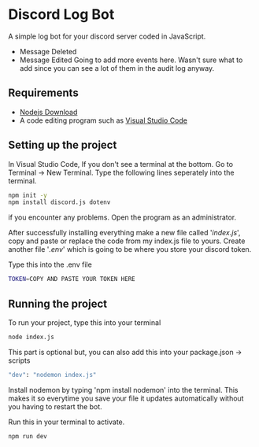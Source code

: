 
# Discord Log Bot

A simple log bot for your discord server coded in JavaScript.
* Message Deleted
* Message Edited
Going to add more events here. Wasn't sure what to add since you can see a lot of them 
in the audit log anyway.

## Requirements

* [Nodejs Download](https://nodejs.org/en/)
* A code editing program such as [Visual Studio Code](https://code.visualstudio.com/)

## Setting up the project

In Visual Studio Code, If you don't see a terminal at the bottom. Go to Terminal ->
New Terminal. Type the following lines seperately into the terminal.
```bash
npm init -y
npm install discord.js dotenv
```
if you encounter any problems. Open the program as an administrator.

After successfully installing everything make a new file called '*index.js*', 
copy and paste or replace the code from my index.js file to yours. Create another file '*.env*' 
which is going to be where you store your discord token.

Type this into the .env file
```bash
TOKEN=COPY AND PASTE YOUR TOKEN HERE
```

## Running the project

To run your project, type this into your terminal
```bash
node index.js
```
This part is optional but, you can also add this into your package.json -> scripts 
```bash
"dev": "nodemon index.js"
```
Install nodemon by typing 'npm install nodemon' into the terminal.
This makes it so everytime you save your file it updates automatically without you having to restart the bot.

Run this in your terminal to activate.
```bash
npm run dev
```
